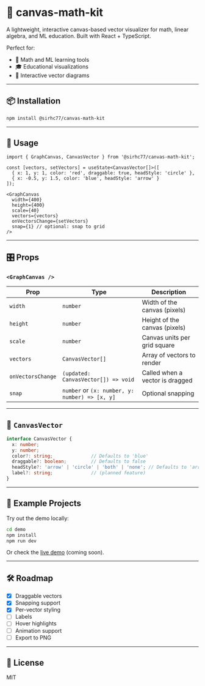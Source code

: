 # 🎯 canvas-math-kit

A lightweight, interactive canvas-based vector visualizer for math, linear algebra, and ML education. Built with React + TypeScript.

Perfect for:
- 📐 Math and ML learning tools
- 🎓 Educational visualizations
- 🧮 Interactive vector diagrams

---

## 📦 Installation

```bash
npm install @sirhc77/canvas-math-kit
````

---

## 🚀 Usage

```tsx
import { GraphCanvas, CanvasVector } from '@sirhc77/canvas-math-kit';

const [vectors, setVectors] = useState<CanvasVector[]>([
  { x: 1, y: 1, color: 'red', draggable: true, headStyle: 'circle' },
  { x: -0.5, y: 1.5, color: 'blue', headStyle: 'arrow' }
]);

<GraphCanvas
  width={400}
  height={400}
  scale={40}
  vectors={vectors}
  onVectorsChange={setVectors}
  snap={1} // optional: snap to grid
/>
```

---

## 🎛️ Props

### `<GraphCanvas />`

| Prop              | Type                                           | Description                     |
| ----------------- | ---------------------------------------------- | ------------------------------- |
| `width`           | `number`                                       | Width of the canvas (pixels)    |
| `height`          | `number`                                       | Height of the canvas (pixels)   |
| `scale`           | `number`                                       | Canvas units per grid square    |
| `vectors`         | `CanvasVector[]`                               | Array of vectors to render      |
| `onVectorsChange` | `(updated: CanvasVector[]) => void`            | Called when a vector is dragged |
| `snap`            | `number` or `(x: number, y: number) => [x, y]` | Optional snapping               |

---

## 🧩 `CanvasVector`

```ts
interface CanvasVector {
  x: number;
  y: number;
  color?: string;              // Defaults to 'blue'
  draggable?: boolean;         // Defaults to false
  headStyle?: 'arrow' | 'circle' | 'both' | 'none'; // Defaults to 'arrow'
  label?: string;              // (planned feature)
}
```

---

## 🧪 Example Projects

Try out the demo locally:

```bash
cd demo
npm install
npm run dev
```

Or check the [live demo](#) (coming soon).

---

## 🛠️ Roadmap

* [x] Draggable vectors
* [x] Snapping support
* [x] Per-vector styling
* [ ] Labels
* [ ] Hover highlights
* [ ] Animation support
* [ ] Export to PNG

---

## 📃 License

MIT